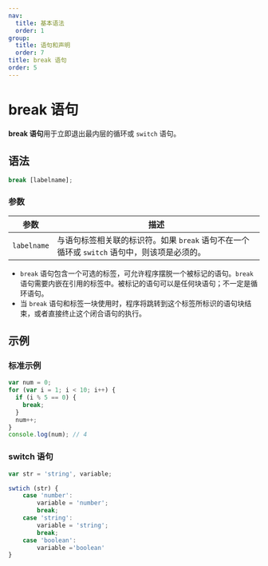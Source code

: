 ```yaml
---
nav:
  title: 基本语法
  order: 1
group:
  title: 语句和声明
  order: 7
title: break 语句
order: 5
---
```


# break 语句

**break 语句**用于立即退出最内层的循环或 `switch` 语句。

## 语法

```js
break [labelname];
```

### 参数

| 参数        | 描述                                                                                        |
| ----------- | ------------------------------------------------------------------------------------------- |
| `labelname` | 与语句标签相关联的标识符。如果 `break` 语句不在一个循环或 `switch` 语句中，则该项是必须的。 |

- `break` 语句包含一个可选的标签，可允许程序摆脱一个被标记的语句。`break` 语句需要内嵌在引用的标签中。被标记的语句可以是任何块语句；不一定是循环语句。
- 当 `break` 语句和标签一块使用时，程序将跳转到这个标签所标识的语句块结束，或者直接终止这个闭合语句的执行。

## 示例

### 标准示例

```js
var num = 0;
for (var i = 1; i < 10; i++) {
  if (i % 5 == 0) {
    break;
  }
  num++;
}
console.log(num); // 4
```

### switch 语句

```js
var str = 'string', variable;

swtich (str) {
    case 'number':
    	variable = 'number';
    	break;
    case 'string':
    	variable = 'string';
    	break;
    case 'boolean':
    	variable ='boolean'
}
```
